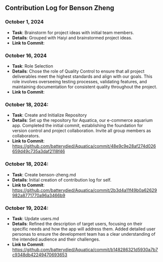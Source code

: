 ## Contribution Log for Benson Zheng

### October 1, 2024
- **Task**: Brainstorm for project ideas with initial team members.
- **Details**: Grouped with Haiyi and brainstormed project ideas. 
- **Link to Commit**: 
  
### October 16, 2024
- **Task**: Role Selection
- **Details**: Chose the role of Quality Control to ensure that all project deliverables meet the highest standards and align with our goals. This role involves overseeing testing processes, validating features, and maintaining documentation for consistent quality throughout the project.
- **Link to Commit**:

### October 18, 2024:
- **Task**: Create and Initialize Repository
- **Details**: Set up the repository for Aquatica, our e-commerce aquarium app. Completed the initial commit, establishing the foundation for version control and project collaboration. Invite all group members as collaborators.
- **Link to Commit**: https://github.com/batterydied/Aquatica/commit/48e9c9e28af274d026659d49c735a3daf2118f46
  
### October 18, 2024:
- **Task**: Create benson-zheng.md
- **Details**: Initial creation of contribution log for self.
- **Link to Commit**: https://github.com/batterydied/Aquatica/commit/2b3d4a11f49b0a62629982a8771770a96a3466b9

### October 19, 2024:
- **Task**: Update users.md
- **Details**: Refined the description of target users, focusing on their specific needs and how the app will address them. Added detailed user personas to ensure the development team has a clear understanding of the intended audience and their challenges.
- **Link to Commit**: https://github.com/batterydied/Aquatica/commit/b148286321d5930a7b7c9348db42249470693653

